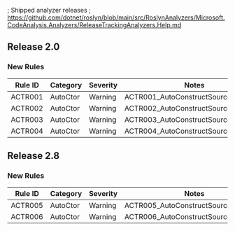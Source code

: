 ; Shipped analyzer releases
; https://github.com/dotnet/roslyn/blob/main/src/RoslynAnalyzers/Microsoft.CodeAnalysis.Analyzers/ReleaseTrackingAnalyzers.Help.md

## Release 2.0

### New Rules

Rule ID | Category | Severity | Notes
--------|----------|----------|-------
ACTR001 | AutoCtor | Warning  | ACTR001_AutoConstructSourceGenerator
ACTR002 | AutoCtor | Warning  | ACTR002_AutoConstructSourceGenerator
ACTR003 | AutoCtor | Warning  | ACTR003_AutoConstructSourceGenerator
ACTR004 | AutoCtor | Warning  | ACTR004_AutoConstructSourceGenerator

## Release 2.8

### New Rules

Rule ID | Category | Severity | Notes
--------|----------|----------|-------
ACTR005 | AutoCtor | Warning  | ACTR005_AutoConstructSourceGenerator
ACTR006 | AutoCtor | Warning  | ACTR006_AutoConstructSourceGenerator
